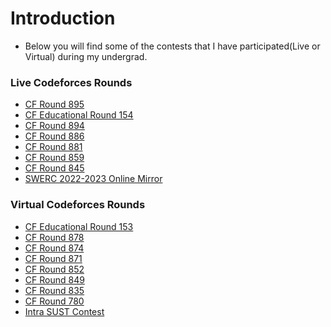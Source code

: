 # Introduction
- Below you will find some of the contests that I have participated(Live or Virtual) during my undergrad.

### Live Codeforces Rounds
- [CF Round 895](https://github.com/khalid586/LIve-Virtual-Contests/tree/main/LIve%20Contests/CF%20Round%20895)
- [CF Educational Round 154](https://github.com/khalid586/Codeforces-LIve-and-Virtual-rounds/tree/main/LIve%20online%20round/CF%20Edu%20Round%20154)
- [CF Round 894](https://github.com/khalid586/Codeforces-LIve-and-Virtual-rounds/tree/main/LIve%20online%20round/CF%20Round%20894)
- [CF Round 886](https://github.com/khalid586/Codeforces-LIve-and-Virtual-rounds/tree/main/LIve%20online%20round/CF%20Round%20886)
- [CF Round 881](https://github.com/khalid586/Codeforces-LIve-and-Virtual-rounds/tree/main/LIve%20online%20round/CF%20Round%20881)
- [CF Round 859](https://github.com/khalid586/Codeforces-LIve-and-Virtual-rounds/tree/main/LIve%20online%20round/CF%20Round%20859)
- [CF Round 845](https://github.com/khalid586/LIve-Virtual-Contests/tree/main/LIve%20online%20round/CF%20Round%20845)
- [SWERC 2022-2023 Online Mirror](https://github.com/khalid586/LIve-Virtual-Contests/tree/main/LIve%20online%20round/SWERC%202022-2023%20-%20Online%20Mirror%20(Unrated%2C%20ICPC%20Rules%2C%20Teams%20Preferred))

### Virtual Codeforces Rounds
- [CF Educational Round 153](https://github.com/khalid586/LIve-Virtual-Contests/tree/main/Virtual%20round/CF%20Edu%20round%20153)
- [CF Round 878](https://github.com/khalid586/LIve-Virtual-Contests/tree/main/Virtual%20round/CF%20round%20878)
- [CF Round 874](https://github.com/khalid586/LIve-Virtual-Contests/tree/main/Virtual%20round/CF%20round%20874)
- [CF Round 871](https://github.com/khalid586/LIve-Virtual-Contests/tree/main/Virtual%20round/CF%20round%20871)
- [CF Round 852](https://github.com/khalid586/LIve-Virtual-Contests/tree/main/Virtual%20round/CF%20round%20852)
- [CF Round 849](https://github.com/khalid586/LIve-Virtual-Contests/tree/main/Virtual%20round/CF%20round%20849)
- [CF Round 835](https://github.com/khalid586/LIve-Virtual-Contests/tree/main/Virtual%20round/CF%20round%20835)
- [CF Round 780](https://github.com/khalid586/LIve-Virtual-Contests/tree/main/Virtual%20round/CF%20round%20780)
- [Intra SUST Contest](https://github.com/khalid586/LIve-Virtual-Contests/tree/main/Virtual%20round/Intra%20SUST%20programming%20contest)
